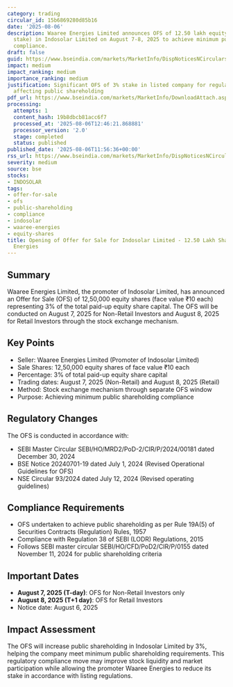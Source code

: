 ```yaml
---
category: trading
circular_id: 15b6869280d85b16
date: '2025-08-06'
description: Waaree Energies Limited announces OFS of 12.50 lakh equity shares (3%
  stake) in Indosolar Limited on August 7-8, 2025 to achieve minimum public shareholding
  compliance.
draft: false
guid: https://www.bseindia.com/markets/MarketInfo/DispNoticesNCirculars.aspx?Noticeid={BCCB4424-F053-4F70-B750-456F94373079}&noticeno=20250806-26&dt=08/06/2025&icount=26&totcount=29&flag=0
impact: medium
impact_ranking: medium
importance_ranking: medium
justification: Significant OFS of 3% stake in listed company for regulatory compliance
  affecting public shareholding
pdf_url: https://www.bseindia.com/markets/MarketInfo/DownloadAttach.aspx?id=20250806-26&attachedId=d982bb61-00e4-4005-8854-b6930a9e4050
processing:
  attempts: 1
  content_hash: 19b8dbcb81acc6f7
  processed_at: '2025-08-06T12:46:21.868881'
  processor_version: '2.0'
  stage: completed
  status: published
published_date: '2025-08-06T11:56:36+00:00'
rss_url: https://www.bseindia.com/markets/MarketInfo/DispNoticesNCirculars.aspx?Noticeid={BCCB4424-F053-4F70-B750-456F94373079}&noticeno=20250806-26&dt=08/06/2025&icount=26&totcount=29&flag=0
severity: medium
source: bse
stocks:
- INDOSOLAR
tags:
- offer-for-sale
- ofs
- public-shareholding
- compliance
- indosolar
- waaree-energies
- equity-shares
title: Opening of Offer for Sale for Indosolar Limited - 12.50 Lakh Shares by Waaree
  Energies
---
```


## Summary

Waaree Energies Limited, the promoter of Indosolar Limited, has announced an Offer for Sale (OFS) of 12,50,000 equity shares (face value ₹10 each) representing 3% of the total paid-up equity share capital. The OFS will be conducted on August 7, 2025 for Non-Retail Investors and August 8, 2025 for Retail Investors through the stock exchange mechanism.

## Key Points

- Seller: Waaree Energies Limited (Promoter of Indosolar Limited)
- Sale Shares: 12,50,000 equity shares of face value ₹10 each
- Percentage: 3% of total paid-up equity share capital
- Trading dates: August 7, 2025 (Non-Retail) and August 8, 2025 (Retail)
- Method: Stock exchange mechanism through separate OFS window
- Purpose: Achieving minimum public shareholding compliance

## Regulatory Changes

The OFS is conducted in accordance with:
- SEBI Master Circular SEBI/HO/MRD2/PoD-2/CIR/P/2024/00181 dated December 30, 2024
- BSE Notice 20240701-19 dated July 1, 2024 (Revised Operational Guidelines for OFS)
- NSE Circular 93/2024 dated July 12, 2024 (Revised operating guidelines)

## Compliance Requirements

- OFS undertaken to achieve public shareholding as per Rule 19A(5) of Securities Contracts (Regulation) Rules, 1957
- Compliance with Regulation 38 of SEBI (LODR) Regulations, 2015
- Follows SEBI master circular SEBI/HO/CFD/PoD2/CIR/P/0155 dated November 11, 2024 for public shareholding criteria

## Important Dates

- **August 7, 2025 (T-day)**: OFS for Non-Retail Investors only
- **August 8, 2025 (T+1 day)**: OFS for Retail Investors
- Notice date: August 6, 2025

## Impact Assessment

The OFS will increase public shareholding in Indosolar Limited by 3%, helping the company meet minimum public shareholding requirements. This regulatory compliance move may improve stock liquidity and market participation while allowing the promoter Waaree Energies to reduce its stake in accordance with listing regulations.